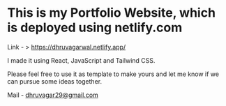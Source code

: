 # This is my Portfolio Website, which is deployed using netlify.com  

Link - > https://dhruvagarwal.netlify.app/

I made it using React, JavaScript and Tailwind CSS. 

Please feel free to use it as template to make yours and let me know if we can pursue some ideas together. 

Mail - dhruvagar29@gmail.com
